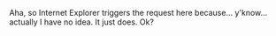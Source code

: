 Aha, so Internet Explorer triggers the request here because… y'know… actually I have no idea. It just does. Ok?